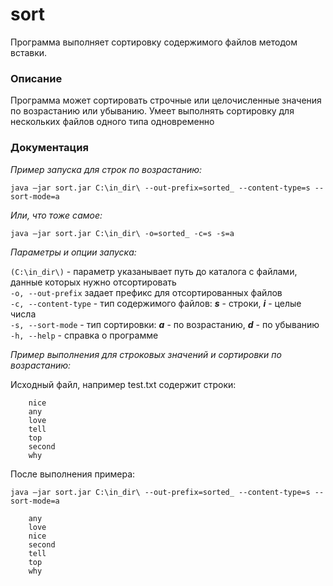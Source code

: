 # sort
Программа выполняет сортировку содержимого файлов методом вставки.

### Описание

Программа может сортировать строчные или целочисленные значения по возрастанию или убыванию. Умеет выполнять сортировку для нескольких файлов одного типа одновременно

### Документация
*Пример запуска для строк по возрастанию:*

`java –jar sort.jar C:\in_dir\ --out-prefix=sorted_ --content-type=s --sort-mode=a`

*Или, что тоже самое:*

`java –jar sort.jar C:\in_dir\ -o=sorted_ -c=s -s=a`

*Параметры и опции запуска:*

`(C:\in_dir\)` - параметр указанывает путь до каталога с файлами, данные которых нужно отсортировать\
`-o, --out-prefix` задает префикс для отсортированных файлов\
`-c, --content-type` - тип содержимого файлов: **_s_** - строки, **_i_** - целые числа\
`-s, --sort-mode` - тип сортировки: _**a**_ - по возрастанию, **_d_** - по убыванию\
`-h, --help` - справка о программе


*Пример выполнения для строковых значений и сортировки по возрастанию:*

Исходный файл, например test.txt содержит строки:

``` 
    nice 
    any
    love
    tell
    top
    second
    why
```

После выполнения примера:

`java –jar sort.jar C:\in_dir\ --out-prefix=sorted_ --content-type=s --sort-mode=a`

``` 
    any
    love
    nice
    second
    tell
    top
    why
```